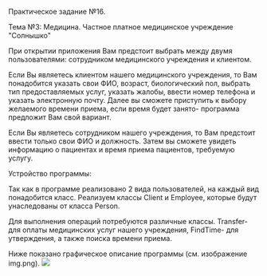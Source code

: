 Практическое задание №16.

Тема №3: Медицина. Частное платное медицинское учреждение "Солнышко"

При открытии приложения Вам предстоит выбрать между двумя пользователями: сотрудником медицинского учреждения и клиентом.

Если Вы являетесь клиентом нашего медицинского учреждения, то Вам понадобится указать свои ФИО, возраст, биологический пол, выбрать тип предоставляемых услуг, указать жалобы, ввести номер телефона и указать электронную почту.
Далее вы сможете приступить к выбору желаемого времени приема, если время будет занято- программа предложит Вам свой вариант.

Если Вы являетесь сотрудником нашего учреждения, то Вам предстоит ввести только свои ФИО и должность. 
Затем вы сможете увидеть информацию о пациентах и время приема пациентов, требуемую услугу.

Устройство программы:

Так как в программе реализовано 2 вида пользователей, на каждый вид понадобится класс. Реализуем классы Client и Employee, которые будут унаследованы от класса Person.

Для выполнения операций потребуются различные классы. Transfer- для оплаты медицинских услуг нашего учреждения, FindTime- для утверждения, а также поиска времени приема.


Ниже показано графическое описание программы (см. изображение img.png).
![](C:\Users\1\Desktop\Pic.png)